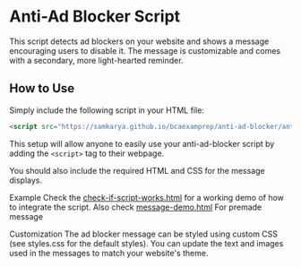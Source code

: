 # Anti-Ad Blocker Script

This script detects ad blockers on your website and shows a message encouraging users to disable it. The message is customizable and comes with a secondary, more light-hearted reminder.

## How to Use

Simply include the following script in your HTML file:

```html
<script src="https://samkarya.github.io/bcaexamprep/anti-ad-blocker/anti-ad-blocker.js"></script>
```

This setup will allow anyone to easily use your anti-ad-blocker script by adding the `<script>` tag to their webpage.

You should also include the required HTML and CSS for the message displays.

Example
Check the [check-if-script-works.html](check-if-script-works.html) for a working demo of how to integrate the script.
Also check [message-demo.html](https://samkarya.github.io/bcaexamprep/anti-ad-blocker/message-demo.html) For premade message

Customization
The ad blocker message can be styled using custom CSS (see styles.css for the default styles).
You can update the text and images used in the messages to match your website's theme.
